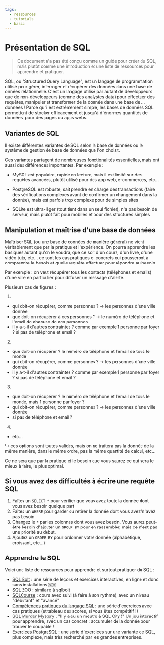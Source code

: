 ```yaml
---
tags:
  - ressources
  - tutorials
  - basic
---
```


# Présentation de SQL

> Ce document n'a pas été conçu comme un guide pour créer du SQL, mais plutôt comme une introduction et une liste de ressources pour apprendre et pratiquer.

SQL, ou "Structured Query Language", est un langage de programmation utilisé pour gérer, interroger et récupérer des données dans une base de onnées relationnelle. C'est un langage utilisé par autant de developpeurs que de non-développeurs (comme des analystes data) pour effectuer des requêtes, manipuler et transformer de la donnée dans une base de ... données ! Parce qu'il est extrêmement simple, les bases de données SQL permettent de stocker efficacement et jusqu'à d'énormes quantités de données, pour des pages ou apps webs.

## Variantes de SQL

Il existe différentes variantes de SQL selon la base de données ou le système de gestion de base de données que l'on choisit.

Ces variantes partagent de nombreuses fonctionalités essentielles, mais ont aussi des différences importantes. Par exemple :

- MySQL est populaire, rapide en lecture, mais il est limité sur des requêtes avancées, plutôt utilisé pour des app web, e-commerces, etc...

- PostgreSQL est robuste, sait prendre en charge des transactions (faire des vérifications complexes avant de confirmer un changement dans la donnée), mais est parfois trop complexe pour de simples sites

- SQLite est ultra-léger (tout tient dans un seul fichier), n'a pas besoin de serveur, mais plutôt fait pour mobiles et pour des structures simples

## Manipulation et maîtrise d'une base de données

Maîtriser SQL (ou une base de données de manière général) ne vient véritablement que par la pratique et l'expérience. On pourra apprendre les basiques autant qu'on le voudra, que ce soit d'un cours, d'un livre, d'une vidéo tuto, etc... ce sont les cas pratiques et concrets qui pousseront à comprendre le besoin et quelle requête effectuer pour répondre au besoin.

Par exemple : on veut récupérer tous les contacts (téléphones et emails) d'une ville en particulier pour diffuser un message d'alerte.

Plusieurs cas de figures :

1.

- qui doit-on récupérer, comme personnes ? -> les personnes d'une ville donnée
- que doit-on récupérer à ces personnes ? -> le numéro de téléphone et l'email de chacune de ces personnes
- il y a-t-il d'autres contraintes ? comme par exemple 1 personne par foyer ? si pas de téléphone et email ?

2.

- que doit-on récupérer ? le numéro de téléphone et l'email de tous le monde
- qui doit-on récupérer, comme personnes ? -> les personnes d'une ville donnée
- il y a-t-il d'autres contraintes ? comme par exemple 1 personne par foyer ? si pas de téléphone et email ?

3.

- que doit-on récupérer ? le numéro de téléphone et l'email de tous le monde, mais 1 personne par foyer ?
- qui doit-on récupérer, comme personnes ? -> les personnes d'une ville donnée
- si pas de téléphone et email ?

4.

- etc...

↳ ces options sont toutes valides, mais on ne traitera pas la donnée de la même manière, dans le même ordre, pas la même quantité de calcul, etc...

Ce ne sera que par la pratique et le besoin que vous saurez ce qui sera le mieux à faire, le plus optimal.

## Si vous avez des difficultés à écrire une requête SQL

1. Faîtes un `SELECT *` pour vérifier que vous avez toute la donnée dont vous avez besoin quelque part
2. Faîtes un `WHERE` pour garder ou retirer la donnée dont vous avez/n'avez pas besoin
3. Changez le `*` par les colonnes dont vous avez besoin. Vous aurez peut-être besoin d'ajouter un `GROUP BY` pour en rassembler, mais ce n'est pas une priorité au début.
4. Ajoutez un `ORDER BY` pour ordonner votre donnée (alphabétique, croissant, etc...)

## Apprendre le SQL

Voici une liste de ressources pour apprendre et surtout pratiquer du SQL :

- [SQL Bolt](https://sqlbolt.com/) : une série de leçons et exercices interactives, en ligne et donc sans installations 🇬🇧
- [SQL ZOO](https://sqlzoo.net/wiki/SQL_Tutorial) : similaire à sqlbolt
- [SQLCourse](https://www.sqlcourse.com/) : cours avec suivi (à faire à son rythme), avec un niveau "débutant" et "avancé"
- [Compétences pratiques du langage SQL](https://www.sql-ex.ru/) : une série d'exercices avec cas pratiques (et tableau des scores, si vous êtes compétitif !)
- [SQL Murder Mystery](https://mystery.knightlab.com/) : "Il y a eu un meutre à SQL City !" Un jeu interactif pour apprendre, avec un cas concret : accumuler de la donnée pour trouver le coupable !
- [Exercices PostgreSQL](https://pgexercises.com/) : une série d'exercices sur une variante de SQL, plus complexe, mais très recherché par les grandes entreprises.

